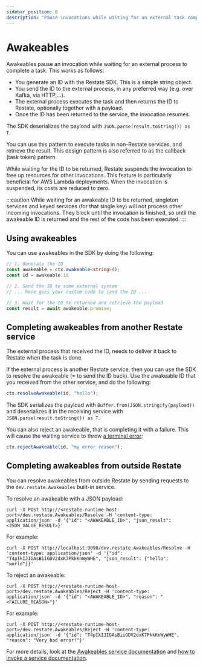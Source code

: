 ```yaml
---
sidebar_position: 6
description: "Pause invocations while waiting for an external task completion."
---
```


# Awakeables

Awakeables pause an invocation while waiting for an external process to complete a task. 
This works as follows:
- You generate an ID with the Restate SDK. This is a simple string object.
- You send the ID to the external process, in any preferred way (e.g. over Kafka, via HTTP,...).
- The external process executes the task and then returns the ID to Restate, optionally together with a payload. 
- Once the ID has been returned to the service, the invocation resumes.

The SDK deserializes the payload with `JSON.parse(result.toString()) as T`.

You can use this pattern to execute tasks in non-Restate services, and retrieve the result. This design pattern is also referred to as the callback (task token) pattern.

While waiting for the ID to be returned, Restate suspends the invocation to free up resources for other invocations.
This feature is particularly beneficial for AWS Lambda deployments.
When the invocation is suspended, its costs are reduced to zero.

:::caution
While waiting for an awakeable ID to be returned, singleton services and keyed services (for that single key) will not process other incoming invocations.
They block until the invocation is finished, so until the awakeable ID is returned and the rest of the code has been executed. 
:::

## Using awakeables

You can use awakeables in the SDK by doing the following:

```typescript
// 1. Generate the ID
const awakeable = ctx.awakeable<string>();
const id = awakeable.id

// 2. Send the ID to some external system
// ... here goes your custom code to send the ID ...

// 3. Wait for the ID to returned and retrieve the payload
const result = await awakeable.promise;
```

## Completing awakeables from another Restate service

The external process that received the ID, needs to deliver it back to Restate when the task is done.

If the external process is another Restate service, then you can use the SDK to resolve the awakeable (= to send the ID back).
Use the awakeable ID that you received from the other service, and do the following:

```typescript
ctx.resolveAwakeable(id, "hello");
```

The SDK serializes the payload with `Buffer.from(JSON.stringify(payload))` and deserializes it in the receiving service with `JSON.parse(result.toString()) as T`.

You can also reject an awakeable, that is completing it with a failure. This will cause the waiting service to throw [a terminal error](./error-handling.md):

```typescript
ctx.rejectAwakeable(id, "my error reason");
```

## Completing awakeables from outside Restate

You can resolve awakeables from outside Restate by sending requests to the `dev.restate.Awakeables` built-in service.

To resolve an awakeable with a JSON payload:

```shell
curl -X POST http://<restate-runtime-host-port>/dev.restate.Awakeables/Resolve -H 'content-type: application/json' -d '{"id": "<AWAKEABLE_ID>", "json_result": <JSON_VALUE_RESULT>}'
```

For example:

```shell
curl -X POST http://localhost:9090/dev.restate.Awakeables/Resolve -H 'content-type: application/json' -d '{"id": "T4pIkIJIGAsBiiGDV2dxK7PkkKnWyWHE", "json_result": {"hello": "world"}}'
```

To reject an awakeable:

```shell
curl -X POST http://<restate-runtime-host-port>/dev.restate.Awakeables/Reject -H 'content-type: application/json' -d '{"id": "<AWAKEABLE_ID>", "reason": "<FAILURE_REASON>"}'
```

For example:

```shell
curl -X POST http://<restate-runtime-host-port>/dev.restate.Awakeables/Reject -H 'content-type: application/json' -d '{"id": "T4pIkIJIGAsBiiGDV2dxK7PkkKnWyWHE", "reason": "Very bad error!"}'
```

For more details, look at the [Awakeables service documentation](https://github.com/restatedev/proto/blob/main/dev/restate/services.proto) and [how to invoke a service documentation](../invocation.md#invoking-restate-services).